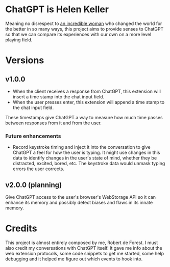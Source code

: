 # ChatGPT is Helen Keller

Meaning no disrespect to [an incredible
woman](https://en.wikipedia.org/wiki/Helen_Keller) who changed the world for
the better in so many ways, this project aims to provide senses to ChatGPT so
that we can compare its experiences with our own on a more level playing
field.

# Versions

## v1.0.0

* When the client receives a response from ChatGPT, this extension will insert
  a time stamp into the chat input field.
* When the user presses enter, this extension will append a time stamp to the
  chat input field.
  
These timestamps give ChatGPT a way to measure how much time passes between
responses from it and from the user.

### Future enhancements

* Record keystroke timing and inject it into the conversation to give ChatGPT
  a feel for how the user is typing. It might use changes in this data to
  identify changes in the user's state of mind, whether they be distracted,
  excited, bored, etc. The keystroke data would unmask typing errors the user
  corrects.
  
## v2.0.0 (planning)

Give ChatGPT access to the user's browser's WebStorage API so it can enhance
its memory and possibly detect biases and flaws in its innate memory.

# Credits

This project is almost entirely composed by me, Robert de Forest. I must also
credit my conversations with ChatGPT itself. It gave me info about the web
extension protocols, some code snippets to get me started, some help debugging
and it helped me figure out which events to hook into.
